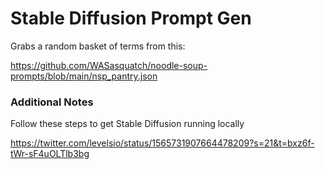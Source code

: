 # Stable Diffusion Prompt Gen

Grabs a random basket of terms from this:

https://github.com/WASasquatch/noodle-soup-prompts/blob/main/nsp_pantry.json

### Additional Notes

Follow these steps to get Stable Diffusion running locally

https://twitter.com/levelsio/status/1565731907664478209?s=21&t=bxz6f-tWr-sF4uOLTlb3bg